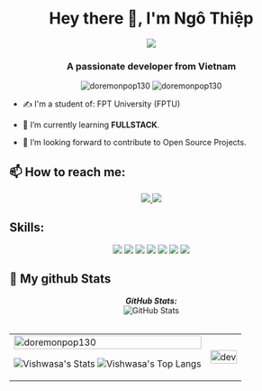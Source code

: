 <h1 align="center">Hey there 👋, I'm Ngô Thiệp</h1>
<p align="center"><img src="https://img.icons8.com/color/48/000000/vietnam-circular.png"/></p>
<h3 align="center">A passionate developer from Vietnam </h3>
<p align="center"> <img src="https://komarev.com/ghpvc/?username=doremonpop130" alt="doremonpop130" /> <img src="https://badges.pufler.dev/repos/doremonpop130" alt="doremonpop130" /> </p>

- ✍ I'm a student of: FPT University (FPTU)

- 🌱 I’m currently learning **FULLSTACK**. 
- 🌱 I’m looking forward to contribute to Open Source Projects.

## 📫 How to reach me:
<p align="center">
  <a href="https://www.facebook.com/profile.php?id=100008885110250" alt="Facebook">
    <img src="https://img.icons8.com/fluent/48/000000/facebook-new.png" target="_blank" />
  </a> 
  <a href="https://github.com/doremonpop130" alt="Github">
    <img src="https://img.icons8.com/fluent/48/000000/github.png"/>
  </a> 
</p>

## Skills:
<p align="center">
  <img src="https://img.icons8.com/color/48/000000/microsoft-sql-server.png"/>
  <img src="https://img.icons8.com/color/48/000000/html-5.png"/>
  <img src="https://img.icons8.com/color/48/000000/css3.png"/>
  <img src="https://img.icons8.com/color/48/000000/java-coffee-cup-logo.png"/>
  <img src="https://img.icons8.com/color/48/000000/git.png"/>
  <img src="https://img.icons8.com/color/48/000000/github-2.png"/>
  <img src="https://img.icons8.com/color/48/000000/visual-studio-code-2019.png"/>
</p>
<h2>👀 My github Stats</h2>

<div>
<!--   <p align="center">
    <b><em>Now listening to:</em></b> <br/>
    <img src="https://spotify-github-profile.vercel.app/api/view?uid=Bhargavi-hash&cover_image=true&theme=novatorem" alt="Now Listenting to" />
  </p> -->
  
  <p align="center">
  <b><em>GitHub Stats:</em></b> <br/>
    <img src="https://github-readme-streak-stats.herokuapp.com/?user=Bhargavi-hash" alt="GitHub Stats" /> <br/><br/>
  
</div>

<table style="width:100%;">
  <tr>
    <td>
      <img src="https://github-readme-stats.vercel.app/api/top-langs/?username=doremonpop130&bg_color=FFFFFF00&text_color=179fa3&layout=compact&hide=CSS&langs_count=10&custom_title=Top%20ngôn%20ngữ%20được%20dùng" alt="doremonpop130" width="100%"/>

![Vishwasa's Stats](https://github-readme-stats.vercel.app/api?username=doremonpop130&count_private=true&hide_border=true&show_icons=true&hide_title=true&theme=dark)
![Vishwasa's Top Langs](https://github-readme-stats.vercel.app/api/top-langs/?username=doremonpop130&layout=compact&hide=php&hide_border=true&theme=dark)
    </td>
    <td>
      <p align="center"> 
        <img src="https://cdn.dribbble.com/users/1059583/screenshots/4171367/coding-freak.gif" alt="dev" width="100%"/>
      </p>
    </td>
  </tr>
</table>

